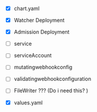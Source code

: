 - [x] chart.yaml
- [x] Watcher Deployment
- [x] Admission Deployment
- [ ] service
- [ ] serviceAccount
- [ ] mutatingwebhookconfig
- [ ] validatingwebhookconfiguration 

- [ ] FileWriter ??? (Do i need this? )
- [x] values.yaml
